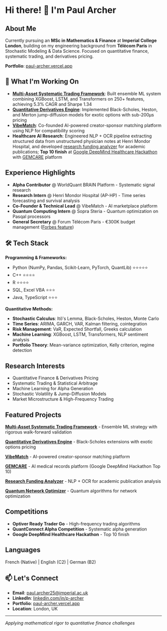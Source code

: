 # Hi there! 👋 I'm Paul Archer

## About Me
Currently pursuing an **MSc in Mathematics & Finance** at **Imperial College London**, building on my engineering background from **Télécom Paris** in Stochastic Modeling & Data Science. Focused on quantitative finance, systematic trading, and derivatives pricing.

**Portfolio**: [paul-archer.vercel.app](https://paul-archer.vercel.app/)

## 🚀 What I'm Working On
* **[Multi-Asset Systematic Trading Framework](https://github.com/archer-paul/multi-asset-systematic-trading)**: Built ensemble ML system combining XGBoost, LSTM, and Transformers on 250+ features, achieving 5.3% CAGR and Sharpe 1.34
* **[Quantitative Derivatives Engine](https://github.com/archer-paul/quantitative-derivatives-engine)**: Implemented Black-Scholes, Heston, and Merton jump-diffusion models for exotic options with sub-200µs pricing
* **[VibeMatch](https://vibematch.tech/)**: Co-founded AI-powered creator-sponsor matching platform using NLP for compatibility scoring
* **Healthcare AI Research**: Engineered NLP + OCR pipeline extracting structured data from unstructured physician notes at Henri Mondor Hospital, and developed [research funding analyzer](https://github.com/archer-paul/research-funding-analyzer) for academic publications; **Top 10 finish** at [Google DeepMind Healthcare Hackathon](https://blog.google/technology/health/google-france-ai-healthcare-hackathon/) with [GEMCARE](https://github.com/archer-paul/gemcare-smart-medical-record) platform

## Experience Highlights
* **Alpha Contributor** @ WorldQuant BRAIN Platform - Systematic signal research
* **Research Intern** @ Henri Mondor Hospital (AP-HP) - Time series forecasting and survival analysis
* **Co-Founder & Technical Lead** @ VibeMatch - AI marketplace platform
* **Quantum Computing Intern** @ Sopra Steria - Quantum optimization on Pasqal processors
* **General Secretary** @ Forum Télécom Paris - €300K budget management ([Forbes feature](https://www.forbes.fr/mediasfrance/forum-telecom-paris/))

## 🛠️ Tech Stack

**Programming & Frameworks:**
* Python (NumPy, Pandas, Scikit-Learn, PyTorch, QuantLib) ⭐️⭐️⭐️⭐️⭐️
* C++ ⭐️⭐️⭐️⭐️
* R ⭐️⭐️⭐️⭐️
* SQL, Excel VBA ⭐️⭐️⭐️
* Java, TypeScript ⭐️⭐️⭐️

**Quantitative Methods:**
* **Stochastic Calculus**: Itô's Lemma, Black-Scholes, Heston, Monte Carlo
* **Time Series**: ARIMA, GARCH, VAR, Kalman filtering, cointegration
* **Risk Management**: VaR, Expected Shortfall, Greeks calculation
* **Machine Learning**: XGBoost, LSTM, Transformers, NLP sentiment analysis
* **Portfolio Theory**: Mean-variance optimization, Kelly criterion, regime detection

## Research Interests
* Quantitative Finance & Derivatives Pricing
* Systematic Trading & Statistical Arbitrage
* Machine Learning for Alpha Generation
* Stochastic Volatility & Jump-Diffusion Models
* Market Microstructure & High-Frequency Trading

## Featured Projects

**[Multi-Asset Systematic Trading Framework](https://github.com/archer-paul/multi-asset-systematic-trading)** - Ensemble ML strategy with rigorous walk-forward validation

**[Quantitative Derivatives Engine](https://github.com/archer-paul/quantitative-derivatives-engine)** - Black-Scholes extensions with exotic options pricing

**[VibeMatch](https://vibematch.tech/)** - AI-powered creator-sponsor matching platform

**[GEMCARE](https://github.com/archer-paul/gemcare-smart-medical-record)** - AI medical records platform (Google DeepMind Hackathon Top 10)

**[Research Funding Analyzer](https://github.com/archer-paul/research-funding-analyzer)** - NLP + OCR for academic publication analysis

**[Quantum Network Optimizer](https://github.com/archer-paul/quantum-network-optimizer)** - Quantum algorithms for network optimization

## Competitions
* **Optiver Ready Trader Go** - High-frequency trading algorithms
* **QuantConnect Alpha Competition** - Systematic alpha generation
* **Google DeepMind Healthcare Hackathon** - Top 10 finish

## Languages
French (Native) | English (C2) | German (B2)

## 📫 Let's Connect
- **Email**: [paul.archer25@imperial.ac.uk](mailto:paul.archer25@imperial.ac.uk)
- **LinkedIn**: [linkedin.com/in/p-archer](https://www.linkedin.com/in/p-archer/)
- **Portfolio**: [paul-archer.vercel.app](https://paul-archer.vercel.app/)
- **Location**: London, UK

---
*Applying mathematical rigor to quantitative finance challenges*

<!---
archer-paul/archer-paul is a ✨ special ✨ repository because its `README.md` (this file) appears on your GitHub profile.
--->
